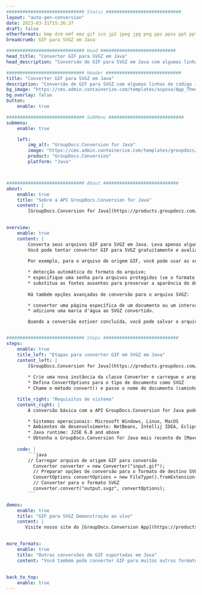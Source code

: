 ```yaml
---
############################# Static ############################
layout: "auto-gen-conversion"
date: 2023-03-31T15:26:37
draft: false
otherformats: bmp dcm emf emz gif ico jp2 jpeg jpg png pps ppsx ppt pptx psb psd svg svgz tga tif tiff webp wmf wmz
breadcrumb: GIF para SVGZ em Java

############################# Head ############################
head_title: "Converter GIF para SVGZ em Java"
head_description: "Conversão de GIF para SVGZ em Java com algumas linhas de código. Converta mais de 160 formatos de arquivo usando a API de conversão de documentos do GroupDocs para Java"

############################# Header ############################
title: "Converter GIF para SVGZ em Java"
description: "Conversão de GIF para SVGZ com algumas linhas de código Java"
bg_image: "https://cms.admin.containerize.com/templates/aspose/App_Themes/V3/images/bg/header1.png"
bg_overlay: false
button:
    enable: true

############################# SubMenu ############################
submenu:
    enable: true

    left:
        img_alt: "GroupDocs.Conversion for Java"
        image: "https://cms.admin.containerize.com/templates/groupdocs/images/product-logos/90x90-noborder/groupdocs-conversion-java.png"
        product: "GroupDocs.Conversion"
        platform: "Java"



############################# About ############################
about:
    enable: true
    title: "Sobre a API GroupDocs.Conversion for Java"
    content: |
        [GroupDocs.Conversion for Java](https://products.groupdocs.com/conversion/java/) é uma API avançada de conversão de formato de arquivo para conversão entre formatos populares de imagem e documento, como Microsoft Office, OpenDocument, PDF, HTML, e-mail, CAD. e muito mais com apenas algumas linhas de código. A API nativa detecta automaticamente os formatos dos documentos originais e oferece muitas opções para personalizar os documentos convertidos. Juntamente com a função de extrair informações de um documento, ele também suporta o armazenamento em cache dos resultados da conversão para o disco local por padrão. No entanto, qualquer tipo de armazenamento em cache pode ser suportado pela implementação das interfaces apropriadas - Amazon S3, Dropbox, Google Drive, Windows Azure, Reddis ou quaisquer outras.
    

overview:
    enable: true
    content: |
        Converta seus arquivos GIF para SVGZ em Java. Leva apenas algumas linhas de código Java em qualquer plataforma de sua escolha, como Windows, Linux, macOS.
        Você pode tentar converter GIF para SVGZ gratuitamente e avaliar a qualidade dos resultados da conversão. Junto com scripts de conversão de arquivo simples, você pode tentar opções mais sofisticadas para carregar o arquivo de origem GIF e armazenar a saída SVGZ. 
        
        Por exemplo, para o arquivo de origem GIF, você pode usar as seguintes opções de carregamento:

        * detecção automática do formato do arquivo;
        * especifique uma senha para arquivos protegidos (se o formato de arquivo for compatível);
        * substitua as fontes ausentes para preservar a aparência do documento.
        
        Há também opções avançadas de conversão para o arquivo SVGZ:

        * converter uma página específica de um documento ou um intervalo de páginas;
        * adicione uma marca d'água ao SVGZ convertido.

        Quando a conversão estiver concluída, você pode salvar o arquivo SVGZ no caminho do arquivo local ou em qualquer armazenamento de terceiros, como FTP, Amazon S3, Google Drive, Dropbox etc. Observe - para converter GIF para SVGZ, você não precisa instalar nenhum software adicional, como MS Office, Open Office, Adobe Acrobat Reader etc.


############################# Steps ############################
steps:
    enable: true
    title_left: "Etapas para converter GIF em SVGZ em Java"
    content_left: |
        [GroupDocs.Conversion for Java](https://products.groupdocs.com/conversion/java/) permite que os desenvolvedores convertam facilmente o arquivo GIF para SVGZ com algumas linhas de código.
        
        * Crie uma nova instância da classe Converter e carregue o arquivo GIF com o caminho completo
        * Defina ConvertOptions para o tipo de documento como SVGZ
        * Chame o método convert() e passe o nome do documento (caminho completo) e formato (SVGZ) como parâmetro

    title_right: "Requisitos de sistema"
    content_right: |
        A conversão básica com a API GroupDocs.Conversion for Java pode ser feita com apenas algumas linhas de código. Nossas APIs são suportadas em todas as principais plataformas e sistemas operacionais. Antes de executar o código abaixo, certifique-se de ter os seguintes pré-requisitos instalados em seu sistema.

        * Sistemas operacionais: Microsoft Windows, Linux, MacOS
        * Ambientes de desenvolvimento: NetBeans, Intellij IDEA, Eclipse, etc.
        * Java runtime: J2SE 6.0 and above
        * Obtenha o GroupDocs.Conversion for Java mais recente de [Maven](https://repository.groupdocs.com/webapp/#/artifacts/browse/tree/General/repo/com/groupdocs/groupdocs-conversion)
         
    code: |
        ```java    
        // Carregar arquivo de origem GIF para conversão
          Converter converter = new Converter("input.gif");
          // Preparar opções de conversão para o formato de destino SVGZ
          ConvertOptions convertOptions = new FileType().fromExtension("svgz").getConvertOptions();
          // Converter para o formato SVGZ
          converter.convert("output.svgz", convertOptions);
        ```

demos:
    enable: true
    title: "GIF para SVGZ Demonstração ao vivo"
    content: |
       Visite nosso site do [GroupDocs.Conversion App](https://products.groupdocs.app/conversion/family) e experimente a conversão de GIF para SVGZ agora. A demonstração gratuita tem os seguintes benefícios
          

more_formats:
    enable: true
    title: "Outras conversões de GIF suportadas em Java"
    content: "Você também pode converter GIF para muitos outros formatos de arquivo. Por favor, veja a lista abaixo."
       
       
back_to_top:
    enable: true
---
```

